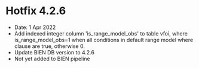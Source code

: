 # Hotfix 4.2.6

* Date: 1 Apr 2022
* Add indexed integer column 'is_range_model_obs' to table vfoi, where is_range_model_obs=1 when all conditions in default range model where clause are true, otherwise 0.
* Update BIEN DB version to 4.2.6
* Not yet added to BIEN pipeline

